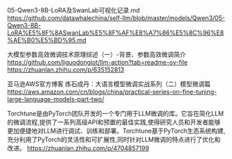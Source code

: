 
05-Qwen3-8B-LoRA及SwanLab可视化记录.md
https://github.com/datawhalechina/self-llm/blob/master/models/Qwen3/05-Qwen3-8B-LoRA%E5%8F%8ASwanLab%E5%8F%AF%E8%A7%86%E5%8C%96%E8%AE%B0%E5%BD%95.md


大模型参数高效微调技术原理综述（一）-背景、参数高效微调简介
https://github.com/liguodongiot/llm-action?tab=readme-ov-file
https://zhuanlan.zhihu.com/p/635152813

亚马逊AWS官方博客
炼石成丹：大语言模型微调实战系列（二）模型微调篇
https://aws.amazon.com/cn/blogs/china/practical-series-on-fine-tuning-large-language-models-part-two/

Torchtune是由PyTorch团队开发的一个专门用于LLM微调的库。它旨在简化LLM的微调流程,提供了一系列高级API和预置的最佳实践,使得研究人员和开发者能够更加便捷地对LLM进行调试、训练和部署。Torchtune基于PyTorch生态系统构建,充分利用了PyTorch的灵活性和可扩展性,同时针对LLM微调的特点进行了优化和改进。
https://zhuanlan.zhihu.com/p/4704857199